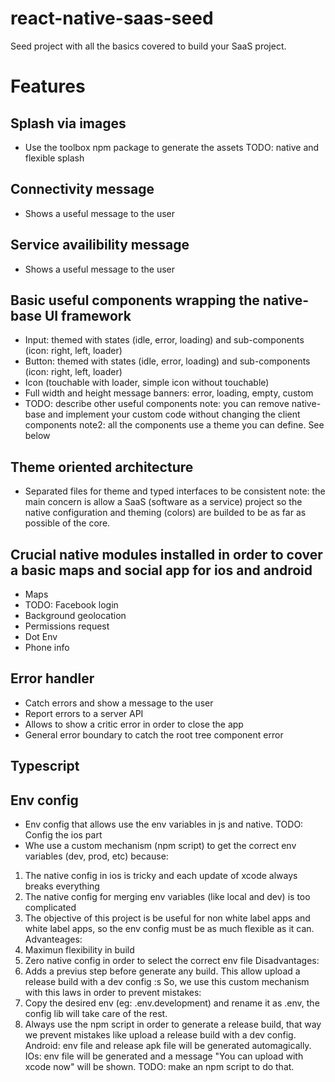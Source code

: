 # react-native-saas-seed
Seed project with all the basics covered to build your SaaS project.

# Features

## Splash via images
- Use the toolbox npm package to generate the assets
TODO: native and flexible splash

## Connectivity message
- Shows a useful message to the user

## Service availibility message
- Shows a useful message to the user

## Basic useful components wrapping the native-base UI framework
- Input: themed with states (idle, error, loading) and sub-components (icon: right, left, loader)
- Button: themed with states (idle, error, loading) and sub-components (icon: right, left, loader)
- Icon (touchable with loader, simple icon without touchable)
- Full width and height message banners: error, loading, empty, custom
- TODO: describe other useful components
note: you can remove native-base and implement your custom code without changing the client components
note2: all the components use a theme you can define. See below

## Theme oriented architecture
- Separated files for theme and typed interfaces to be consistent
note: the main concern is allow a SaaS (software as a service) project so the native configuration and theming (colors) are builded to be as far as possible of the core.

## Crucial native modules installed in order to cover a basic maps and social app for ios and android
- Maps
- TODO: Facebook login
- Background geolocation
- Permissions request
- Dot Env
- Phone info

## Error handler
- Catch errors and show a message to the user
- Report errors to a server API
- Allows to show a critic error in order to close the app
- General error boundary to catch the root tree component error

## Typescript

## Env config
- Env config that allows use the env variables in js and native. TODO: Config the ios part
- Whe use a custom mechanism (npm script) to get the correct env variables (dev, prod, etc) because:
 1) The native config in ios is tricky and each update of xcode always breaks everything
 2) The native config for merging env variables (like local and dev) is too complicated
 3) The objective of this project is be useful for non white label apps and white label apps, so the env config must
 be as much flexible as it can.
 Advanteages:
 1) Maximun flexibility in build
 2) Zero native config in order to select the correct env file
 Disadvantages:
 1) Adds a previus step before generate any build. This allow upload a release build with a dev config :s
 So, we use this custom mechanism with this laws in order to prevent mistakes:
 1) Copy the desired env (eg: .env.development) and rename it as .env, the config lib will take care of the rest.
 2) Always use the npm script in order to generate a release build, that way we prevent mistakes like upload a release build with a dev config. Android: env file and release apk file will be generated automagically. IOs: env file will be generated and a message "You can upload with xcode now" will be shown.
 TODO: make an npm script to do that.